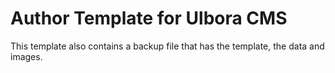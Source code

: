# Author Template for Ulbora CMS

This template also contains a backup file that has the template, the data and images.